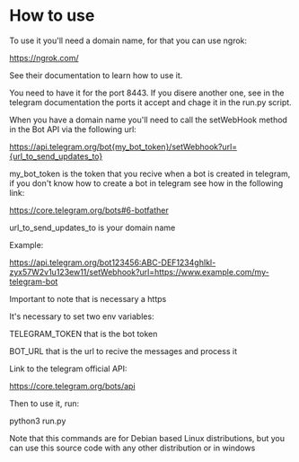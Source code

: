 # How to use

To use it you'll need a domain name, for that you can use ngrok:

https://ngrok.com/

See their documentation to learn how to use it. 

You need to have it for the port 8443. If you disere another one, see in the telegram documentation the ports it accept and chage it in the run.py script.

When you have a domain name you'll need to call the setWebHook method in the Bot API via the following url:

https://api.telegram.org/bot{my_bot_token}/setWebhook?url={url_to_send_updates_to}

my_bot_token is the token that you recive when a bot is created in telegram, if you don't know how to create a bot in telegram see how in the following link:

https://core.telegram.org/bots#6-botfather

url_to_send_updates_to is your domain name

Example:

https://api.telegram.org/bot123456:ABC-DEF1234ghIkl-zyx57W2v1u123ew11/setWebhook?url=https://www.example.com/my-telegram-bot

Important to note that is necessary a https 

It's necessary to set two env variables:

TELEGRAM_TOKEN that is the bot token

BOT_URL that is the url to recive the messages and process it

Link to the telegram official API:

https://core.telegram.org/bots/api

Then to use it, run:

python3 run.py

Note that this commands are for Debian based Linux distributions, but you can use this source code with any other distribution or in windows

